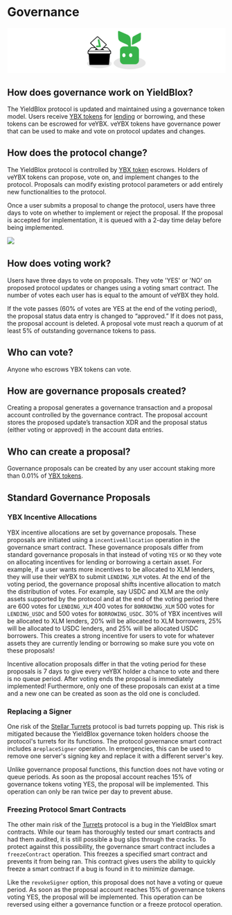 # Governance

![](<../.gitbook/assets/governance header (1).svg>)

## How does governance work on YieldBlox?

The YieldBlox protocol is updated and maintained using a governance token model. Users receive [YBX tokens](ybx-tokens/) for [lending](lending-borrowing/) or borrowing, and these tokens can be escrowed for veYBX. veYBX tokens have governance power that can be used to make and vote on protocol updates and changes.

## How does the protocol change?

The YieldBlox protocol is controlled by [YBX token](ybx-tokens/) escrows. Holders of veYBX tokens can propose, vote on, and implement changes to the protocol. Proposals can modify existing protocol parameters or add entirely new functionalities to the protocol.

Once a user submits a proposal to change the protocol, users have three days to vote on whether to implement or reject the proposal. If the proposal is accepted for implementation, it is queued with a 2-day time delay before being implemented.

![](../.gitbook/assets/voting.svg)

## How does voting work?

Users have three days to vote on proposals. They vote 'YES' or 'NO' on proposed protocol updates or changes using a voting smart contract. The number of votes each user has is equal to the amount of veYBX they hold.&#x20;

If the vote passes (60% of votes are YES at the end of the voting period), the proposal status data entry is changed to “approved.” If it does not pass, the proposal account is deleted. A proposal vote must reach a quorum of at least 5% of outstanding governance tokens to pass.

## Who can vote?

Anyone who escrows YBX tokens can vote.

## How are governance proposals created?

Creating a proposal generates a governance transaction and a proposal account controlled by the governance contract. The proposal account stores the proposed update’s transaction XDR and the proposal status (either voting or approved) in the account data entries.

## Who can create a proposal?

Governance proposals can be created by any user account staking more than 0.01% of [YBX tokens](ybx-tokens/).

## Standard Governance Proposals

### YBX Incentive Allocations

YBX incentive allocations are set by governance proposals. These proposals are initiated using a `incentiveAllocation` operation in the governance smart contract. These governance proposals differ from standard governance proposals in that instead of voting `YES` or `NO` they vote on allocating incentives for lending or borrowing a certain asset. For example, if a user wants more incentives to be allocated to XLM lenders, they will use their veYBX to submit `LENDING_XLM` votes. At the end of the voting period, the governance proposal shifts incentive allocation to match the distribution of votes. For example, say USDC and XLM are the only assets supported by the protocol and at the end of the voting period there are 600 votes for `LENDING_XLM` 400 votes for `BORROWING_XLM` 500 votes for `LENDING_USDC` and 500 votes for `BORROWING_USDC`. 30% of YBX incentives will be allocated to XLM lenders, 20% will be allocated to XLM borrowers, 25% will be allocated to USDC lenders, and 25% will be allocated USDC borrowers. This creates a strong incentive for users to vote for whatever assets they are currently lending or borrowing so make sure you vote on these proposals!

Incentive allocation proposals differ in that the voting period for these proposals is 7 days to give every veYBX holder a chance to vote and there is no queue period. After voting ends the proposal is immediately implemented! Furthermore, only one of these proposals can exist at a time and a new one can be created as soon as the old one is concluded.&#x20;

### Replacing a Signer

One risk of the [Stellar Turrets](https://tss.stellar.org) protocol is bad turrets popping up. This risk is mitigated because the YieldBlox governance token holders choose the protocol's turrets for its functions. The protocol governance smart contract includes a`replaceSigner` operation. In emergencies, this can be used to remove one server's signing key and replace it with a different server's key.&#x20;

Unlike governance proposal functions, this function does not have voting or queue periods. As soon as the proposal account reaches 15% of governance tokens voting YES, the proposal will be implemented. This operation can only be ran twice per day to prevent abuse.

### Freezing Protocol Smart Contracts

The other main risk of the [Turrets](https://tss.stellar.org) protocol is a bug in the YieldBlox smart contracts. While our team has thoroughly tested our smart contracts and had them audited, it is still possible a bug slips through the cracks. To protect against this possibility, the governance smart contract includes a  `freezeContract` operation. This freezes a specified smart contract and prevents it from being ran. This contract gives users the ability to quickly freeze a smart contract if a bug is found in it to minimize damage.

Like the `revokeSigner` option, this proposal does not have a voting or queue period. As soon as the proposal account reaches 15% of governance tokens voting YES, the proposal will be implemented. This operation can be reversed using either a governance function or a freeze protocol operation.
